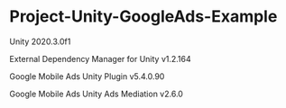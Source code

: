 # Project-Unity-GoogleAds-Example
 
Unity 2020.3.0f1

External Dependency Manager for Unity v1.2.164

Google Mobile Ads Unity Plugin v5.4.0.90

Google Mobile Ads Unity Ads Mediation v2.6.0